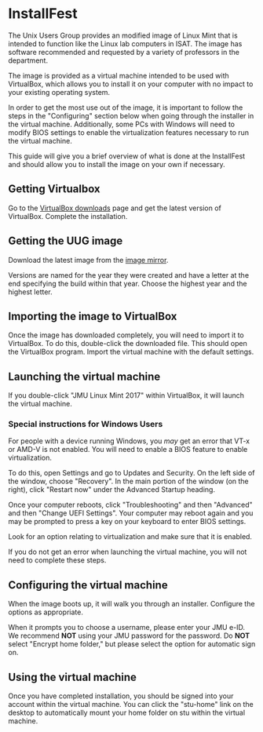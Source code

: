 # InstallFest

The Unix Users Group provides an modified image of Linux Mint that is
intended to function like the Linux lab computers in ISAT. The image has
software recommended and requested by a variety of professors in the
department.

The image is provided as a virtual machine intended to be used with
VirtualBox, which allows you to install it on your computer with no
impact to your existing operating system. 

In order to get the most use out of the image, it is important to follow
the steps in the "Configuring" section below when going through the
installer in the virtual machine. Additionally, some PCs with Windows
will need to modify BIOS settings to enable the virtualization features
necessary to run the virtual machine.

This guide will give you a brief overview of what is done at the
InstallFest and should allow you to install the image on your own if
necessary.

## Getting Virtualbox

Go to the [VirtualBox
downloads](https://www.virtualbox.org/wiki/Downloads) page and get the
latest version of VirtualBox. Complete the installation.

## Getting the UUG image

Download the latest image from the [image
mirror](https://w3.cs.jmu.edu/uug/).

Versions are named for the year they were created and have a letter at
the end specifying the build within that year. Choose the highest year
and the highest letter.

## Importing the image to VirtualBox

Once the image has downloaded completely, you will need to import it to
VirtualBox. To do this, double-click the downloaded file. This should
open the VirtualBox program. Import the virtual machine with the default
settings.

## Launching the virtual machine

If you double-click "JMU Linux Mint 2017" within VirtualBox, it will
launch the virtual machine.

### Special instructions for Windows Users

For people with a device running Windows, you *may* get an error that
VT-x  or AMD-V is not enabled. You will need to enable a BIOS feature to
enable virtualization.

To do this, open Settings and go to Updates and Security. On the left
side of the window, choose "Recovery". In the main portion of the window
(on the right), click "Restart now" under the Advanced Startup heading.

Once your computer reboots, click "Troubleshooting" and then "Advanced"
and then "Change UEFI Settings". Your computer may reboot again and you
may be prompted to press a key on your keyboard to enter BIOS settings.

Look for an option relating to virtualization and make sure that it is
enabled.

If you do not get an error when launching the virtual machine, you will
not need to complete these steps.

## Configuring the virtual machine

When the image boots up, it will walk you through an installer.
Configure the options as appropriate.

When it prompts you to choose a username, please enter your JMU e-ID. We
recommend **NOT** using your JMU password for the password. Do **NOT**
select "Encrypt home folder," but please select the option for automatic
sign on.

## Using the virtual machine

Once you have completed installation, you should be signed into your
account within the virtual machine. You can click the "stu-home" link on
the desktop to automatically mount your home folder on stu within the
virtual machine.

